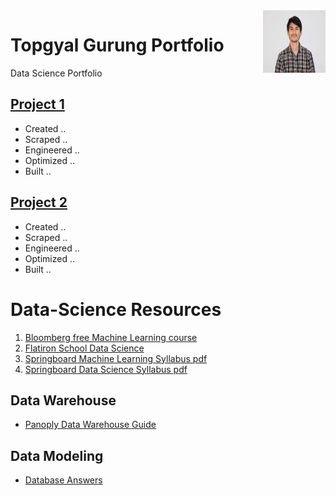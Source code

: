 <img align="right" width="100" height="100" src="Images/tops.jpg">

# Topgyal Gurung Portfolio
Data Science Portfolio

## [Project 1](https://github.com/topgyaltsering/dataAnalysiswithPython)
* Created ..
* Scraped ..
* Engineered ..
* Optimized ..
* Built ..


## [Project 2]()
* Created ..
* Scraped ..
* Engineered ..
* Optimized ..
* Built ..

# Data-Science Resources

1. [Bloomberg free Machine Learning course](https://bloomberg.github.io/foml/#home)
2. [Flatiron School Data Science](https://learn.co/tracks/data-science-bootcamp-prep)
3. [Springboard Machine Learning Syllabus pdf](https://ddf46429.springboard.com/uploads/resources/1562950363_Machine_Learning_Engineering_Career_Track_Syllabus.pdf)
4. [Springboard Data Science Syllabus pdf](https://ddf46429.springboard.com/uploads/resources/1558636458_DSC-syllabus.pdf)

## Data Warehouse
- [Panoply Data Warehouse Guide](https://panoply.io/data-warehouse-guide)

## Data Modeling
- [Database Answers](http://www.databaseanswers.org/)
